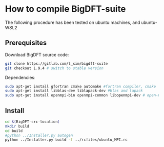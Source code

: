 # How to compile BigDFT-suite

The following procedure has been tested on ubuntu machines, and ubuntu-WSL2

## Prerequisites

Download BigDFT source code:
```bash
git clone https://gitlab.com/l_sim/bigdft-suite
git checkout 1.9.4 # switch to stable version
```

Dependencies:
```bash
sudo apt-get install gfortran cmake automake #fortran compiler, cmake
sudo apt-get install libblas-dev liblapack-dev #blas and lapack
sudo apt-get install openmpi-bin openmpi-common libopenmpi-dev # open-mpi
```

## Install

```bash
cd $(BigDFT-src-location)
mkdir build
cd build
#python ../Installer.py autogen
python ../Installer.py build -f ../rcfiles/ubuntu_MPI.rc
```
